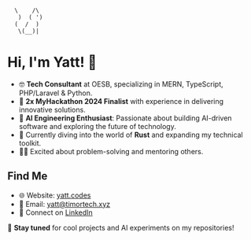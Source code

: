       \    /\
       )  ( ')
      (  /  )
       \(__)|

# Hi, I'm Yatt! 👋

- 🤓 **Tech Consultant** at OESB, specializing in MERN, TypeScript, PHP/Laravel & Python.
- 🌟 **2x MyHackathon 2024 Finalist** with experience in delivering innovative solutions.
- 🤖 **AI Engineering Enthusiast**: Passionate about building AI-driven software and exploring the future of technology.
- 🦀 Currently diving into the world of **Rust** and expanding my technical toolkit.
- 🧑‍💻 Excited about problem-solving and mentoring others.

## Find Me
- 🌐 Website: [yatt.codes](https://yatt.codes)
- 📧 Email: [yatt@timortech.xyz](mailto:yatt@timortech.xyz)
- 🤙 Connect on [LinkedIn](https://www.linkedin.com/in/yattt/)

🚀 **Stay tuned** for cool projects and AI experiments on my repositories!
